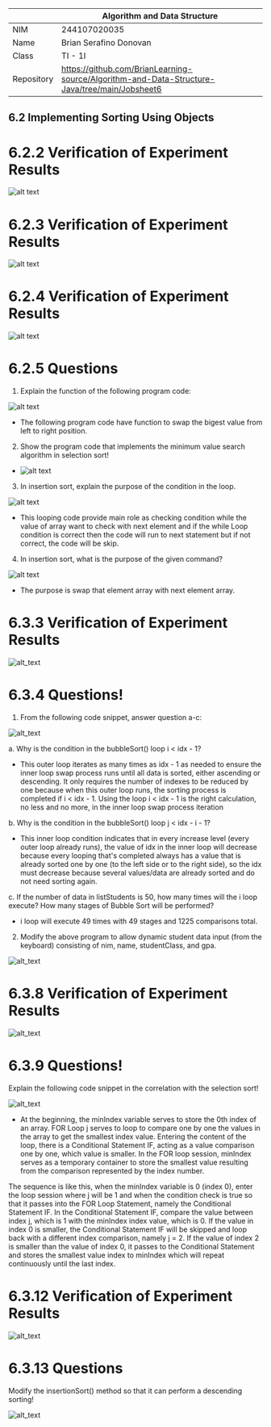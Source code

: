 |  | Algorithm and Data Structure |
|--|--|
| NIM | 244107020035 |
| Name |  Brian Serafino Donovan |
| Class | TI - 1I |
| Repository | https://github.com/BrianLearning-source/Algorithm-and-Data-Structure-Java/tree/main/Jobsheet6 |

## 6.2 Implementing Sorting Using Objects

# 6.2.2 Verification of Experiment Results

![alt text](Answer6.2.2)

# 6.2.3 Verification of Experiment Results

![alt text](Answer6.2.3)

# 6.2.4 Verification of Experiment Results

![alt text](Answer6.2.4)

# 6.2.5 Questions

1. Explain the function of the following program code:

![alt text](Questions6.2.5.1)

- The following program code have function to swap the bigest value from left to right position.

2. Show the program code that implements the minimum value search algorithm in selection sort!

- ![alt text](Answer6.2.5.2)

3. In insertion sort, explain the purpose of the condition in the loop.

![alt text](Questions6.2.5.3)

- This looping code provide main role as checking condition while the value of array want to check with next element and if the while Loop condition is correct then the code will run to next statement but if not correct, the code will be skip. 

4. In insertion sort, what is the purpose of the given command?

![alt text](Question6.2.5.4)

- The purpose is swap that element array with next element array.

# 6.3.3 Verification of Experiment Results

![alt_text](Answer6.3.3)

# 6.3.4 Questions!

1. From the following code snippet, answer question a-c:

![alt_text](Questions6.3.4.1)

a. Why is the condition in the bubbleSort() loop i < idx - 1?

- This outer loop iterates as many times as idx - 1 as needed to ensure the inner loop swap process runs until all data is sorted, either ascending or descending. It only requires the number of indexes to be reduced by one because when this outer loop runs, the sorting process is completed if i < idx - 1. Using the loop i < idx - 1 is the right calculation, no less and no more, in the inner loop swap process iteration

b. Why is the condition in the bubbleSort() loop j < idx - i - 1?

- This inner loop condition indicates that in every increase level (every outer loop already runs), the value of idx in the inner loop will decrease because every looping that's completed always has a value that is already sorted one by one (to the left side or to the right side), so the idx must decrease because several values/data are already sorted and do not need sorting again.

c. If the number of data in listStudents is 50, how many times will the i loop execute? How many stages of Bubble Sort will be performed?

- i loop will execute 49 times with 49 stages and 1225 comparisons total.

2. Modify the above program to allow dynamic student data input (from the keyboard) consisting of nim, name, studentClass, and gpa.

![alt_text](Answer6.3.4.2)

# 6.3.8 Verification of Experiment Results

![alt_text](Answer6.3.8)

# 6.3.9 Questions!

Explain the following code snippet in the correlation with the selection sort!

![alt_text](Questions6.3.9)

- At the beginning, the minIndex variable serves to store the 0th index of an array. 
FOR Loop j serves to loop to compare one by one the values in the array to get the smallest index value.
Entering the content of the loop, there is a Conditional Statement IF, acting as a value comparison one by one, which value is smaller.
In the FOR loop session, minIndex serves as a temporary container to store the smallest value resulting from the comparison represented by the index number.

The sequence is like this, when the minIndex variable is 0 (index 0), enter the loop session where j will be 1 and when the condition check is true so that it passes into the FOR Loop Statement, namely the Conditional Statement IF. In the Conditional Statement IF, compare the value between index j, which is 1 with the minIndex index value, which is 0. If the value in index 0 is smaller, the Conditional Statement IF will be skipped and loop back with a different index comparison, namely j = 2. If the value of index 2 is smaller than the value of index 0, it passes to the Conditional Statement and stores the smallest value index to minIndex which will repeat continuously until the last index. 

# 6.3.12 Verification of Experiment Results

![alt_text](Answer6.3.12)

# 6.3.13 Questions 

Modify the insertionSort() method so that it can perform a descending sorting!

![alt_text](Answer6.3.13)
